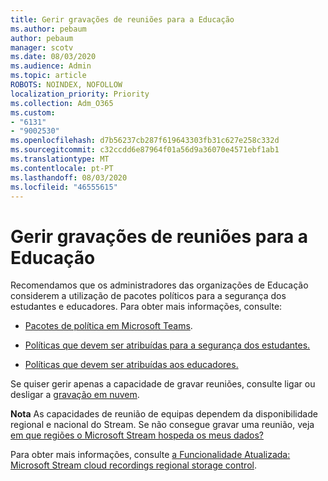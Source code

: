 ```yaml
---
title: Gerir gravações de reuniões para a Educação
ms.author: pebaum
author: pebaum
manager: scotv
ms.date: 08/03/2020
ms.audience: Admin
ms.topic: article
ROBOTS: NOINDEX, NOFOLLOW
localization_priority: Priority
ms.collection: Adm_O365
ms.custom:
- "6131"
- "9002530"
ms.openlocfilehash: d7b56237cb287f619643303fb31c627e258c332d
ms.sourcegitcommit: c32ccdd6e87964f01a56d9a36070e4571ebf1ab1
ms.translationtype: MT
ms.contentlocale: pt-PT
ms.lasthandoff: 08/03/2020
ms.locfileid: "46555615"
---
```

# <a name="manage-meeting-recordings-for-education"></a>Gerir gravações de reuniões para a Educação

Recomendamos que os administradores das organizações de Educação considerem a utilização de pacotes políticos para a segurança dos estudantes e educadores. Para obter mais informações, consulte:

- [Pacotes de política em Microsoft Teams](https://docs.microsoft.com/microsoftteams/policy-packages-edu#policy-packages-in-microsoft-teams).  
    
- [Políticas que devem ser atribuídas para a segurança dos estudantes.](https://docs.microsoft.com/microsoftteams/policy-packages-edu#policies-that-should-be-assigned-for-student-safety)

- [Políticas que devem ser atribuídas aos educadores.](https://docs.microsoft.com/microsoftteams/policy-packages-edu#policies-that-should-be-assigned-for-educators)

Se quiser gerir apenas a capacidade de gravar reuniões, consulte ligar ou desligar a [gravação em nuvem](https://docs.microsoft.com/microsoftteams/cloud-recording#turn-on-or-turn-off-cloud-recording).  

**Nota** As capacidades de reunião de equipas dependem da disponibilidade regional e nacional do Stream. Se não consegue gravar uma reunião, veja [em que regiões o Microsoft Stream hospeda os meus dados?](https://docs.microsoft.com/stream/faq#which-regions-does-microsoft-stream-host-my-data-in) 

Para obter mais informações, consulte [a Funcionalidade Atualizada: Microsoft Stream cloud recordings regional storage control](https://admin.microsoft.com/AdminPortal/Home#/MessageCenter?id=MC214327).